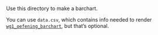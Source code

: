 Use this directory to make a barchart.

You can use `data.csv`, which contains info needed to render
[`wg1_oefening_barchart`](../wg1_oefening_barchart/readme.md),
but that’s optional.
